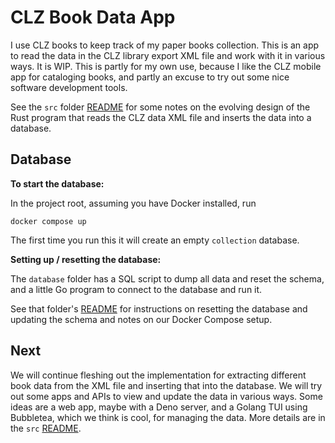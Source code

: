 # CLZ Book Data App

I use CLZ books to keep track of my paper books collection.
This is an app to read the data in the CLZ library export XML
file and work with it in various ways. It is WIP. This is partly
for my own use, because I like the CLZ mobile app for cataloging
books, and partly an excuse to try out some nice software
development tools.

See the `src` folder [README](src/README.md) for some notes on
the evolving design of the Rust program that reads the CLZ data XML
file and inserts the data into a database.

## Database

**To start the database:**

In the project root, assuming you have Docker installed, run

```shell
docker compose up
```

The first time you run this it will create an empty `collection` database.

**Setting up / resetting the database:**

The `database` folder has a SQL script to dump all data and reset the
schema, and a little Go program to connect to the database and run it.

See that folder's [README](database/README.md) for instructions on
resetting the database and updating the schema and notes on our
Docker Compose setup.

## Next

We will continue fleshing out the implementation for extracting different
book data from the XML file and inserting that into the database. We will
try out some apps and APIs to view and update the data in various ways.
Some ideas are a web app, maybe with a Deno server, and a Golang TUI
using Bubbletea, which we think is cool, for managing the data.
More details are in the `src` [README](src/README.md).
